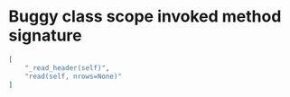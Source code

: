 # Buggy class scope invoked method signature

```json
[
    "_read_header(self)",
    "read(self, nrows=None)"
]
```
